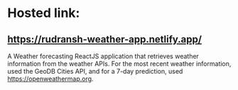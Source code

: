 # Hosted link:
## https://rudransh-weather-app.netlify.app/

A Weather forecasting ReactJS application that retrieves
weather information from the weather APIs. For the most
recent weather information, used the GeoDB Cities API, and
for a 7-day prediction, used https://openweathermap.org.
